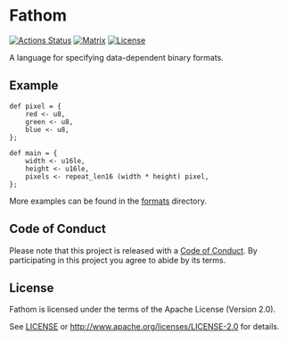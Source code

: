 # Fathom

[![Actions Status][actions-badge]][actions-url]
[![Matrix][matrix-badge]][matrix-lobby]
[![License][license-badge]][license-url]

[actions-badge]: https://github.com/yeslogic/fathom/workflows/ci/badge.svg
[actions-url]: https://github.com/yeslogic/fathom/actions
[matrix-badge]: https://img.shields.io/badge/chat-%23fathom--lang%3Amatrix.org-brightgreen
[matrix-lobby]: https://matrix.to/#/#fathom-lang:matrix.org
[license-badge]: https://img.shields.io/github/license/yeslogic/fathom
[license-url]: ./LICENSE

A language for specifying data-dependent binary formats.

## Example

```fathom
def pixel = {
    red <- u8,
    green <- u8,
    blue <- u8,
};

def main = {
    width <- u16le,
    height <- u16le,
    pixels <- repeat_len16 (width * height) pixel,
};
```

More examples can be found in the [formats](./formats) directory.

## Code of Conduct

Please note that this project is released with a [Code of Conduct](./CODE_OF_CONDUCT.md).
By participating in this project you agree to abide by its terms.

## License

Fathom is licensed under the terms of the Apache License (Version 2.0).

See [LICENSE](./LICENSE) or <http://www.apache.org/licenses/LICENSE-2.0> for details.
